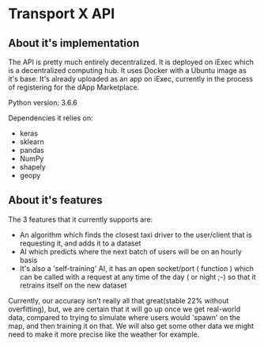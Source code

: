 # Transport X API
## About it's implementation

The API is pretty much entirely decentralized. It is deployed on iExec which is a decentralized computing hub. It uses Docker with a Ubuntu image as it's base. It's already uploaded as an app on iExec, currently in the process of registering for the dApp Marketplace.

Python version: 3.6.6

Dependencies it relies on:
 - keras
 - sklearn
 - pandas
 - NumPy
 - shapely
 - geopy

## About it's features

The 3 features that it currently supports are:
  - An algorithm which finds the closest taxi driver to the user/client that is requesting it, and adds it to a dataset
  - AI which predicts where the next batch of users will be on an hourly basis
  - It's also a 'self-training' AI, it has an open socket/port ( function ) which can be called with a request at any time of the day ( or night ;-) so that it retrains itself on the new dataset
  
Currently, our accuracy isn't really all that great(stable 22% without overfitting), but, we are certain that it will go up once we get real-world data, compared to trying to simulate where users would 'spawn' on the map, and then training it on that. We will also get some other data we might need to make it more precise like the weather for example.


